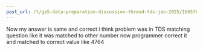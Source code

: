 ```yaml
---
post_url: /t/ga5-data-preparation-discussion-thread-tds-jan-2025/166576/64
---
```

Now my answer is same and correct i think problem was in TDS matching question like it was matched to other number now programmer correct it and matched to correct value like 4764